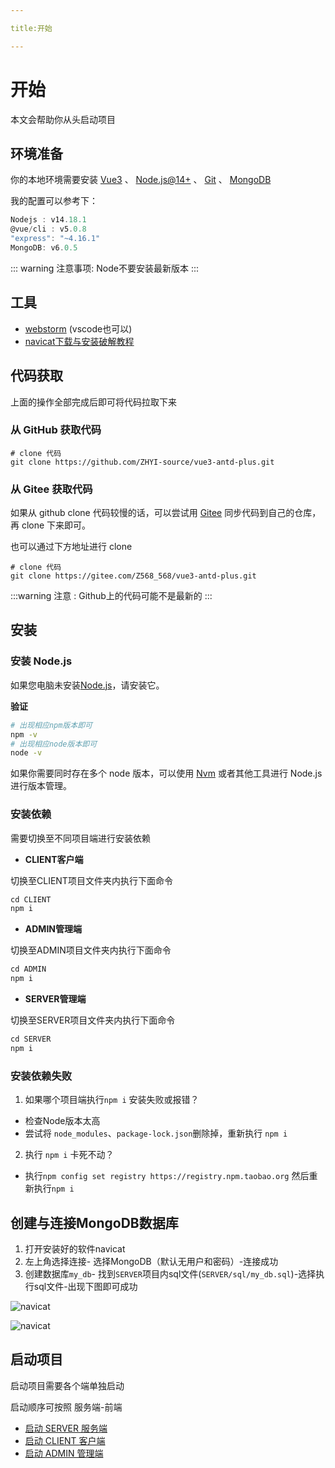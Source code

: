 ```yaml
---

title:开始

---
```

# 开始

本文会帮助你从头启动项目

## 环境准备

你的本地环境需要安装 [Vue3](https://cn.vuejs.org/guide/quick-start.html)  、 [Node.js@14+](https://nodejs.org/zh-cn/download/releases) 、 [Git](https://git-scm.com/downloads) 、 [MongoDB](http://www.mongodb.org/downloads)

我的配置可以参考下：
```js
Nodejs : v14.18.1
@vue/cli : v5.0.8
"express": "~4.16.1"
MongoDB: v6.0.5
```

::: warning
注意事项:
 Node不要安装最新版本
:::

## 工具

- [webstorm](https://www.jetbrains.com/zh-cn/webstorm/download/#section=windows) (vscode也可以)
- [navicat下载与安装破解教程](https://learnku.com/articles/67706) 

## 代码获取
上面的操作全部完成后即可将代码拉取下来

### 从 GitHub 获取代码

```shell
# clone 代码
git clone https://github.com/ZHYI-source/vue3-antd-plus.git
```
### 从 Gitee 获取代码
如果从 github clone 代码较慢的话，可以尝试用 [Gitee](https://gitee.com/) 同步代码到自己的仓库，再 clone 下来即可。

也可以通过下方地址进行 clone
```shell
# clone 代码
git clone https://gitee.com/Z568_568/vue3-antd-plus.git
```

:::warning
注意 : Github上的代码可能不是最新的
:::

## 安装

### 安装 Node.js

如果您电脑未安装[Node.js](https://nodejs.org/en/)，请安装它。

**验证**

```bash
# 出现相应npm版本即可
npm -v
# 出现相应node版本即可
node -v
```

如果你需要同时存在多个 node 版本，可以使用 [Nvm](https://github.com/nvm-sh/nvm) 或者其他工具进行 Node.js 进行版本管理。

### 安装依赖

需要切换至不同项目端进行安装依赖

- **CLIENT客户端**

切换至CLIENT项目文件夹内执行下面命令

```js
cd CLIENT
npm i
```

- **ADMIN管理端**

切换至ADMIN项目文件夹内执行下面命令

```js
cd ADMIN
npm i
```

- **SERVER管理端**

切换至SERVER项目文件夹内执行下面命令

```js
cd SERVER
npm i
```

### 安装依赖失败

1. 如果哪个项目端执行`npm i` 安装失败或报错？

- 检查Node版本太高
- 尝试将 `node_modules`、`package-lock.json`删除掉，重新执行 `npm i` 

2. 执行 `npm i` 卡死不动？

- 执行`npm config set registry https://registry.npm.taobao.org` 然后重新执行`npm i` 


## 创建与连接MongoDB数据库

1. 打开安装好的软件navicat
2. 左上角选择连接- 选择MongoDB（默认无用户和密码）-连接成功
3. 创建数据库`my_db`- 找到`SERVER`项目内sql文件(`SERVER/sql/my_db.sql`)-选择执行sql文件-出现下图即可成功


![navicat](/vue3-antd-plus/post/start/img.png)

![navicat](/vue3-antd-plus/post/start/img_1.png)


## 启动项目

启动项目需要各个端单独启动

启动顺序可按照 服务端-前端

- [启动 SERVER 服务端](/guide/server/)
- [启动 CLIENT 客户端](/guide/client/)
- [启动 ADMIN 管理端](/guide/admin/)
